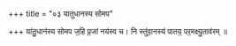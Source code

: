 +++
title = "०३ यातुधानस्य सोमप"

+++
या॑तु॒धान॑स्य सोमप ज॒हि प्र॒जां नय॑स्व च। नि स्तु॑वा॒नस्य॑ पातय॒ पर॒मक्ष्यु॒ताव॑रम् ॥